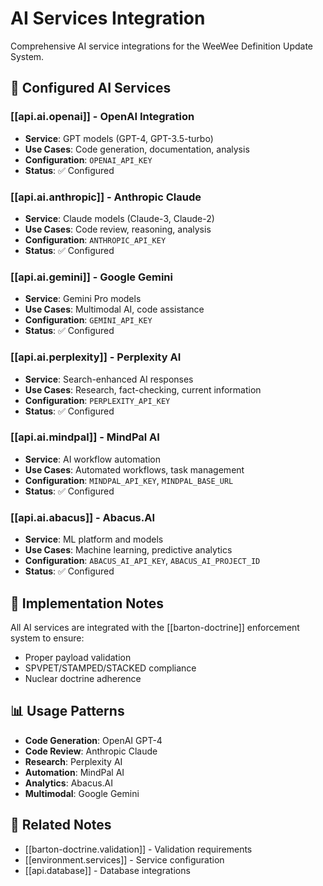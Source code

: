 # AI Services Integration

Comprehensive AI service integrations for the WeeWee Definition Update System.

## 🤖 Configured AI Services

### [[api.ai.openai]] - OpenAI Integration

- **Service**: GPT models (GPT-4, GPT-3.5-turbo)
- **Use Cases**: Code generation, documentation, analysis
- **Configuration**: `OPENAI_API_KEY`
- **Status**: ✅ Configured

### [[api.ai.anthropic]] - Anthropic Claude

- **Service**: Claude models (Claude-3, Claude-2)
- **Use Cases**: Code review, reasoning, analysis
- **Configuration**: `ANTHROPIC_API_KEY`
- **Status**: ✅ Configured

### [[api.ai.gemini]] - Google Gemini

- **Service**: Gemini Pro models
- **Use Cases**: Multimodal AI, code assistance
- **Configuration**: `GEMINI_API_KEY`
- **Status**: ✅ Configured

### [[api.ai.perplexity]] - Perplexity AI

- **Service**: Search-enhanced AI responses
- **Use Cases**: Research, fact-checking, current information
- **Configuration**: `PERPLEXITY_API_KEY`
- **Status**: ✅ Configured

### [[api.ai.mindpal]] - MindPal AI

- **Service**: AI workflow automation
- **Use Cases**: Automated workflows, task management
- **Configuration**: `MINDPAL_API_KEY`, `MINDPAL_BASE_URL`
- **Status**: ✅ Configured

### [[api.ai.abacus]] - Abacus.AI

- **Service**: ML platform and models
- **Use Cases**: Machine learning, predictive analytics
- **Configuration**: `ABACUS_AI_API_KEY`, `ABACUS_AI_PROJECT_ID`
- **Status**: ✅ Configured

## 🔧 Implementation Notes

All AI services are integrated with the [[barton-doctrine]] enforcement system to ensure:

- Proper payload validation
- SPVPET/STAMPED/STACKED compliance
- Nuclear doctrine adherence

## 📊 Usage Patterns

- **Code Generation**: OpenAI GPT-4
- **Code Review**: Anthropic Claude
- **Research**: Perplexity AI
- **Automation**: MindPal AI
- **Analytics**: Abacus.AI
- **Multimodal**: Google Gemini

## 🔗 Related Notes

- [[barton-doctrine.validation]] - Validation requirements
- [[environment.services]] - Service configuration
- [[api.database]] - Database integrations

